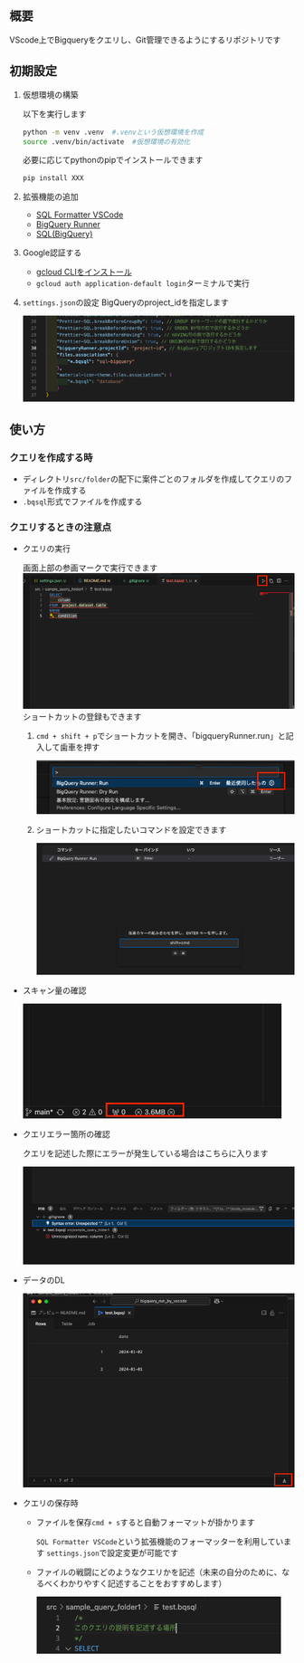 ## 概要
VScode上でBigqueryをクエリし、Git管理できるようにするリポジトリです

## 初期設定
1. 仮想環境の構築

    以下を実行します
    ```bash
    python -m venv .venv  #.venvという仮想環境を作成
    source .venv/bin/activate  #仮想環境の有効化
    ```
    必要に応じてpythonのpipでインストールできます
    ```bash
    pip install XXX
    ```
1. 拡張機能の追加

    * [SQL Formatter VSCode](https://marketplace.visualstudio.com/items?itemName=ReneSaarsoo.sql-formatter-vsc)
    * [BigQuery Runner](https://marketplace.visualstudio.com/items?itemName=minodisk.bigquery-runner)
    * [SQL(BigQuery)](https://marketplace.visualstudio.com/items?itemName=shinichi-takii.sql-bigquery)
2. Google認証する

    * [gcloud CLIをインストール](https://cloud.google.com/sdk/docs/install?hl=ja)
    * `gcloud auth application-default login`ターミナルで実行

3. `settings.json`の設定
    BigQueryのproject_idを指定します

    ![alt text](image-7.png)
## 使い方
### クエリを作成する時
* ディレクトリ`src/folder`の配下に案件ごとのフォルダを作成してクエリのファイルを作成する
* `.bqsql`形式でファイルを作成する

### クエリするときの注意点
* クエリの実行

    画面上部の参画マークで実行できます
    ![alt text](image.png)
    ショートカットの登録もできます
    1. `cmd + shift + p`でショートカットを開き、「bigqueryRunner.run」と記入して歯車を押す

        ![alt text](image-1.png)

    2. ショートカットに指定したいコマンドを設定できます

        ![alt text](image-2.png)
* スキャン量の確認

    ![alt text](image-3.png)
* クエリエラー箇所の確認

    クエリを記述した際にエラーが発生している場合はこちらに入ります

    ![alt text](image-4.png)
* データのDL

    ![alt text](image-5.png)

* クエリの保存時

    * ファイルを保存`cmd + s`すると自動フォーマットが掛かります

        `SQL Formatter VSCode`という拡張機能のフォーマッターを利用しています
        `settings.json`で設定変更が可能です

    * ファイルの戦闘にどのようなクエリかを記述（未来の自分のために、なるべくわかりやすく記述することをおすすめします）

        ![alt text](image-6.png)
